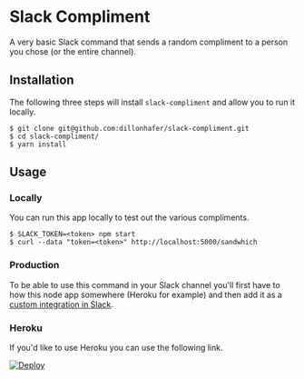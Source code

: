 # Slack Compliment

A very basic Slack command that sends a random compliment to a person you chose
(or the entire channel).

## Installation

The following three steps will install `slack-compliment` and allow you to run
it locally.

```
$ git clone git@github.com:dillonhafer/slack-compliment.git
$ cd slack-compliment/
$ yarn install
```

## Usage

### Locally

You can run this app locally to test out the various compliments.

```
$ SLACK_TOKEN=<token> npm start
$ curl --data "token=<token>" http://localhost:5000/sandwhich
```

### Production

To be able to use this command in your Slack channel you'll first have to how
this node app somewhere (Heroku for example) and then add it as a [custom
integration in Slack](https://api.slack.com/slash-commands).

### Heroku

If you'd like to use Heroku you can use the following link.

[![Deploy](https://www.herokucdn.com/deploy/button.svg)](https://heroku.com/deploy?template=https://github.com/dillonhafer/slack-compliment/tree/master)
